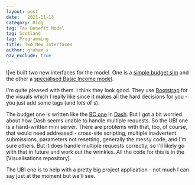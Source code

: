 ```yaml
---
layout: post
date:   2021-11-13
category: Blog
tag: Tax Benefit Model
tag: Scotland
tag: Programming
title: Two New Interfaces
author: graham_s
nav_exclude: true
---
```


I[ve built two new interfaces for the model. One is a [simple budget sim](https://stb.virtual-worlds.scot/scotbudg/) and the other a [specialised Basic Income model](https://ubi.virtual-worlds.scot/).

<!--more-->

I'm quite pleased with them. I think they look good. They use [Bootstrap](https://getbootstrap.com/) for the visuals which I really like since it makes all the hard decisions for you - you just add some tags (and *lots* of <divs>s).

The budget one is written like the [BC one](https://stb.virtual-worlds.scot/scotbudg/) in [Dash](https://dash.plotly.com/julia). But I got a bit worried about how Dash seems unable to handle multiple requests. So the UBI one is a hand-written mini server. There are problems with that, too, of course, that would need addressed - cross-site scripting, multiple inadvertent submissions, parameters not resetting, generally the messy code, and I'm sure others. But it does handle multiple requests correctly, so I'll likely go with that in future and work out the wrinkles. All the code for this is in the [Visualisations repository].

The UBI one is to help with a pretty big project application - not much I can say just at the moment but we'll see.
